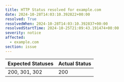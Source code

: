 ```yaml
---
title: HTTP Status resolved for example.com
date: 2024-10-28T14:03:10.392822+00:00
resolved: True
resolvedWhen: 2024-10-28T14:03:10.392837+00:00
resolvedStartTime: 2024-10-25T21:09:43.191474+00:00
severity: notice
affected:
  - example.com
section: issue
---
```


| Expected Statuses | Actual Status  |
|-------------------|----------------|
| 200, 301, 302 | 200 |
